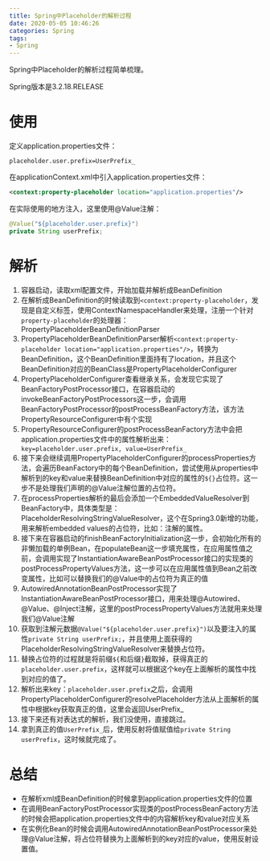 ```yaml
---
title: Spring中Placeholder的解析过程
date: 2020-05-05 10:46:26
categories: Spring
tags:
- Spring
---
```


Spring中Placeholder的解析过程简单梳理。

<!--more-->

Spring版本是3.2.18.RELEASE

# 使用

定义application.properties文件：

```properties
placeholder.user.prefix=UserPrefix_
```

在applicationContext.xml中引入application.properties文件：

```xml
<context:property-placeholder location="application.properties"/>
```

在实际使用的地方注入，这里使用@Value注解：

```java
@Value("${placeholder.user.prefix}")
private String userPrefix;
```

# 解析

1. 容器启动，读取xml配置文件，开始加载并解析成BeanDefinition
2. 在解析成BeanDefinition的时候读取到`<context:property-placeholder`，发现是自定义标签，使用ContextNamespaceHandler来处理，注册一个针对`property-placeholder`的处理器：PropertyPlaceholderBeanDefinitionParser
3. PropertyPlaceholderBeanDefinitionParser解析`<context:property-placeholder location="application.properties"/>`，转换为BeanDefinition，这个BeanDefinition里面持有了location，并且这个BeanDefinition对应的BeanClass是PropertyPlaceholderConfigurer
4. PropertyPlaceholderConfigurer查看继承关系，会发现它实现了BeanFactoryPostProcessor接口，在容器启动的invokeBeanFactoryPostProcessors这一步，会调用BeanFactoryPostProcessor的postProcessBeanFactory方法，该方法PropertyResourceConfigurer中有个实现
5. PropertyResourceConfigurer的postProcessBeanFactory方法中会把application.properties文件中的属性解析出来：`key=placeholder.user.prefix, value=UserPrefix_`
6. 接下来会继续调用PropertyPlaceholderConfigurer的processProperties方法，会遍历BeanFactory中的每个BeanDefinition，尝试使用从properties中解析到的key和value来替换BeanDefinition中对应的属性的`${}`占位符。这一步不是处理我们声明的@Value注解位置的占位符。
7. 在processProperties解析的最后会添加一个EmbeddedValueResolver到BeanFactory中，具体类型是：PlaceholderResolvingStringValueResolver，这个在Spring3.0新增的功能，用来解析embedded values的占位符，比如：注解的属性。
8. 接下来在容器启动的finishBeanFactoryInitialization这一步，会初始化所有的非懒加载的单例Bean，在populateBean这一步填充属性，在应用属性值之前，会调用实现了InstantiationAwareBeanPostProcessor接口的实现类的postProcessPropertyValues方法，这一步可以在应用属性值到Bean之前改变属性，比如可以替换我们的@Value中的占位符为真正的值
9. AutowiredAnnotationBeanPostProcessor实现了InstantiationAwareBeanPostProcessor接口，用来处理@Autowired、@Value、@Inject注解，这里的postProcessPropertyValues方法就用来处理我们@Value注解
10. 获取到注解元数据`@Value("${placeholder.user.prefix}")`以及要注入的属性`private String userPrefix;`，并且使用上面获得的PlaceholderResolvingStringValueResolver来替换占位符。
11. 替换占位符的过程就是将前缀`${`和后缀`}`截取掉，获得真正的`placeholder.user.prefix`，这样就可以根据这个key在上面解析的属性中找到对应的值了。
12. 解析出来key：`placeholder.user.prefix`之后，会调用PropertyPlaceholderConfigurer的resolvePlaceholder方法从上面解析的属性中根据key获取真正的值，这里会返回UserPrefix_
13. 接下来还有对表达式的解析，我们没使用，直接跳过。
14. 拿到真正的值`UserPrefix_`后，使用反射将值赋值给`private String userPrefix`，这时候就完成了。

# 总结

- 在解析xml成BeanDefinition的时候拿到application.properties文件的位置
- 在调用BeanFactoryPostProcessor实现类的postProcessBeanFactory方法的时候会把application.properties文件中的内容解析key和value对应关系
- 在实例化Bean的时候会调用AutowiredAnnotationBeanPostProcessor来处理@Value注解，将占位符替换为上面解析到的key对应的value，使用反射设置值。

